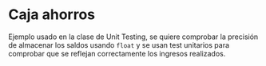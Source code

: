 # Caja ahorros

Ejemplo usado en la clase de Unit Testing, se quiere comprobar la precisión de almacenar los saldos usando `float` y se usan test unitarios para comprobar que se reflejan correctamente los ingresos realizados.